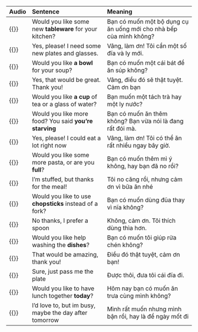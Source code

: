 | Audio                                                                                                      | **Sentence**                                            | **Meaning**                                                        |
|:-----------------------------------------------------------------------------------------------------------|:--------------------------------------------------------|:-------------------------------------------------------------------|
| {{<audio-player src="audio/unit6c/sentences/00_would_you_like_some_new_tableware_for_your_kitchen.wav">}}  | Would you like some new **tableware** for your kitchen? | Bạn có muốn một bộ dụng cụ ăn uống mới cho nhà bếp của mình không? |
| {{<audio-player src="audio/unit6c/sentences/01_yes_please_i_need_some_new_plates_and_glasses.wav">}}       | Yes, please! I need some new plates and glasses.        | Vâng, làm ơn! Tôi cần một số đĩa và ly mới.                        |
| {{<audio-player src="audio/unit6c/sentences/02_would_you_like_a_bowl_for_your_soup.wav">}}                 | Would you like **a bowl** for your soup?                | Bạn có muốn một cái bát để ăn súp không?                           |
| {{<audio-player src="audio/unit6c/sentences/03_yes_that_would_be_great_thank_you.wav">}}                   | Yes, that would be great. Thank you!                    | Vâng, điều đó sẽ thật tuyệt. Cảm ơn bạn                            |
| {{<audio-player src="audio/unit6c/sentences/04_would_you_like_a_cup_of_tea_or_a_glass_of_water.wav">}}     | Would you like **a cup** of tea or a glass of water?    | Bạn muốn một tách trà hay một ly nước?                             |
| {{<audio-player src="audio/unit6c/sentences/05_would_you_like_more_food_you_said_youre_starving.wav">}}    | Would you like more food? You said **you’re starving**  | Bạn có muốn ăn thêm không? Bạn vừa nói là đang rất đói mà.         |
| {{<audio-player src="audio/unit6c/sentences/06_yes_please_i_could_eat_a_lot_right_now.wav">}}              | Yes, please! I could eat a lot right now                | Vâng, làm ơn! Tôi có thể ăn rất nhiều ngay bây giờ.                |
| {{<audio-player src="audio/unit6c/sentences/07_would_you_like_some_more_pasta_or_are_you_full.wav">}}      | Would you like some more pasta, or are you **full**?    | Bạn có muốn thêm mì ý không, hay bạn đã no rồi?                    |
| {{<audio-player src="audio/unit6c/sentences/08_im_stuffed_but_thanks_for_the_meal.wav">}}                  | I’m stuffed, but thanks for the meal!                   | Tôi no căng rồi, nhưng cảm ơn vì bữa ăn nhé                        |
| {{<audio-player src="audio/unit6c/sentences/09_would_you_like_to_use_chopsticks_instead_of_a_fork.wav">}}  | Would you like to use **chopsticks** instead of a fork? | Bạn có muốn dùng đũa thay vì nĩa không?                            |
| {{<audio-player src="audio/unit6c/sentences/10_no_thanks_i_prefer_a_spoon.wav">}}                          | No thanks, I prefer a spoon                             | Không, cảm ơn. Tôi thích dùng thìa hơn.                            |
| {{<audio-player src="audio/unit6c/sentences/11_would_you_like_help_washing_the_dishes.wav">}}              | Would you like help washing the **dishes**?             | Bạn có muốn tôi giúp rửa chén không?                               |
| {{<audio-player src="audio/unit6c/sentences/12_that_would_be_amazing_thank_you.wav">}}                     | That would be amazing, thank you!                       | Điều đó thật tuyệt, cảm ơn bạn!                                    |
| {{<audio-player src="audio/unit6c/sentences/13_sure_just_pass_me_the_plate.wav">}}                         | Sure, just pass me the plate                            | Được thôi, đưa tôi cái đĩa đi.                                     |
| {{<audio-player src="audio/unit6c/sentences/14_would_you_like_to_have_lunch_together_today.wav">}}         | Would you like to have lunch together **today**?        | Hôm nay bạn có muốn ăn trưa cùng mình không?                       |
| {{<audio-player src="audio/unit6c/sentences/15_id_love_to_but_im_busy_maybe_the_day_after_tomorrow.wav">}} | I’d love to, but im busy, maybe the day after tomorrow  | Mình rất muốn nhưng mình bận rồi, hay là để ngày mốt đi            |